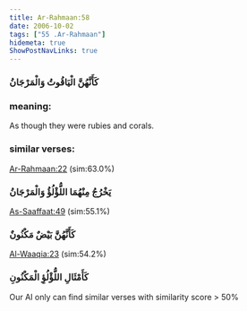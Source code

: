 ```yaml
---
title: Ar-Rahmaan:58
date: 2006-10-02
tags: ["55 .Ar-Rahmaan"]
hidemeta: true 
ShowPostNavLinks: true 
---
```

### كَأَنَّهُنَّ الْيَاقُوتُ وَالْمَرْجَانُ
### meaning: 
As though they were rubies and corals.
### similar verses: 

[Ar-Rahmaan:22](/55/22) (sim:63.0%)

### يَخْرُجُ مِنْهُمَا اللُّؤْلُؤُ وَالْمَرْجَانُ

[As-Saaffaat:49](/37/49) (sim:55.1%)

### كَأَنَّهُنَّ بَيْضٌ مَكْنُونٌ

[Al-Waaqia:23](/56/23) (sim:54.2%)

### كَأَمْثَالِ اللُّؤْلُؤِ الْمَكْنُونِ

Our AI only can find similar verses with similarity score > 50% 

